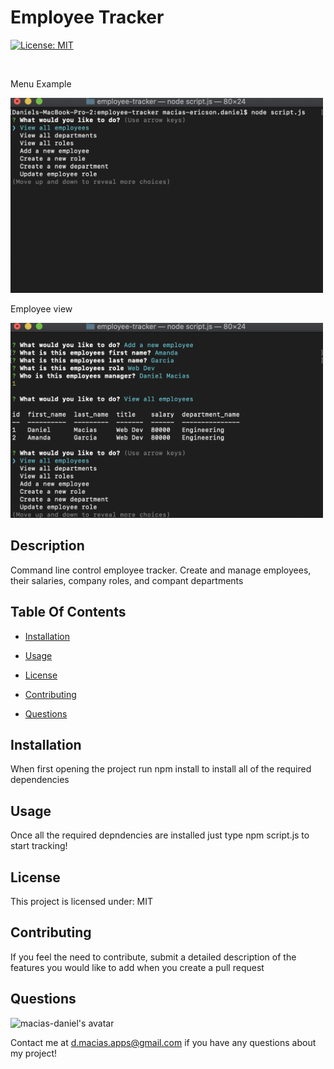 
# Employee Tracker
 
[![License: MIT](https://img.shields.io/badge/License-MIT-blue.svg)](https://github.com/macias-daniel/good-readme-generator)

</br>

Menu Example

<img src= "./assets/demo1.png" alt= "demo image" width="500">
</br>

Employee view

<img src= "./assets/demo2.png" alt= "demo image" width="500">
<br>

## Description

Command line control employee tracker. Create and manage employees, their salaries, company roles, and compant departments

## Table Of Contents

* [Installation](#Installation)

* [Usage](#Usage)

* [License](#License)

* [Contributing](#Contributing)

* [Questions](#Questions)

## Installation
When first opening the project run npm install to install all of the required dependencies

## Usage
Once all the required depndencies are installed just type npm script.js to start tracking!

## License
This project is licensed under: MIT

## Contributing 
If you feel the need to contribute, submit a detailed description of the features you would like to add when you create a pull request

## Questions
<img src= "https://avatars2.githubusercontent.com/u/59327488?v=4" alt= "macias-daniel's avatar" width="100">

Contact me at d.macias.apps@gmail.com if you have any questions about my project!
